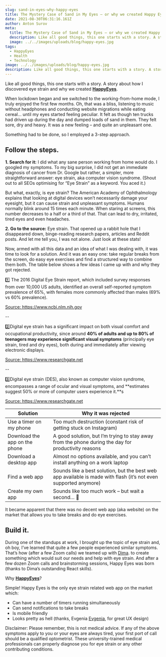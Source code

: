 ```yaml
---
slug: sand-in-eyes-why-happy-eyes
title: The Mystery Case of Sand in My Eyes – or why we created Happy Eyes.
date: 2021-08-30T06:31:16.161Z
author: Anton Surov
meta:
  title: The Mystery Case of Sand in My Eyes – or why we created Happy Eyes.
  description: Like all good things, this one starts with a story. A story about how I discovered eye strain and why we created Happy Eyes. 
  image: ../../images/uploads/blog/happy-eyes.jpg
tags:
  - HappyEyes
  - Health
  - Technology
image: ../../images/uploads/blog/happy-eyes.jpg
description: Like all good things, this one starts with a story. A story about how I discovered eye strain and why we created Happy Eyes. 
---
```

Like all good things, this one starts with a story. A story about how I discovered eye strain and why we created **[HappyEyes](https://happyeyes.io)**.

When lockdown began and we switched to the working-from-home mode, I truly enjoyed the first few months. Oh, that was a bliss, listening to music without headphones and conducting website migrations while eating cereal… until my eyes started feeling peculiar. It felt as though ten trucks had driven up during the day and dumped loads of sand in them. They felt sore, dry and heavy. It was a new feeling – and quite an unpleasant one. 

Something had to be done, so I employed a 3-step approach. 

## Follow the steps.

**1. Search for it:** I did what any sane person working from home would do. I googled my symptoms. To my big surprise, I did not get an immediate diagnosis of cancer from Dr. Google but rather, a simpler, more straightforward answer: eye strain, aka computer vision syndrome. (Shout out to all SEOs optimising for “Eye Strain” as a keyword. You aced it.) 

<Interesting>But what, exactly, is eye strain? The American Academy of Ophthalmology explains that looking at digital devices won’t necessarily damage your eyesight, but it can cause strain and unpleasant symptoms. Humans normally blink around 15 times each minute. When staring at screens, this number decreases to a half or a third of that. That can lead to dry, irritated, tired eyes and even headaches.</Interesting>

**2. Go to the source:** Eye strain. That opened up a rabbit hole that I disappeared down, binge-reading research papers, articles and Reddit posts. And let me tell you, I was not alone. Just look at these stats!

Now, armed with all this data and an idea of what I was dealing with, it was time to look for a solution. And it was an easy one: take regular breaks from the screen, do easy eye exercises and find a structured way to combine them both. The table below shows a few ideas I came up with and why they got rejected.


<Stat>
1️⃣
The 2016 Digital Eye Strain report, which included survey responses from over 10,000 US adults, identified an overall self-reported symptom prevalence of 65%, with females more commonly affected than males (69% vs 60% prevalence).  

<a href="" target="_blank" rel="noopener noreferrer" class="underline colors.coolGray-50" to="https://www.ncbi.nlm.nih.gov/pmc/articles/PMC6020759/">  Source: https://www.ncbi.nlm.nih.gov</a>

--

2️⃣Digital eye strain has a signiﬁcant impact on both visual comfort and occupational productivity, since around **40% of adults and up to 80% of teenagers may experience signiﬁcant visual symptoms** (principally eye strain, tired and dry eyes), both during and immediately after viewing electronic displays. 

<a href="" target="_blank" rel="noopener noreferrer" class="underline colors.coolGray-50" to="https://www.researchgate.net/publication/295902618_Computer_vision_syndrome_aka_digital_eye_strain">  Source: https://www.researchgate.net</a>

--

3️⃣Digital eye strain (DES), also known as computer vision syndrome, encompasses a range of ocular and visual symptoms, and **estimates suggest 50% or more of computer users experience it.**s

<a href="" target="_blank" rel="noopener noreferrer" class="underline colors.coolGray-50" to="https://www.researchgate.net/publication/324556803_Digital_eye_strain_Prevalence_measurement_and_amelioration">  Source: https://www.researchgate.net</a>

</Stat>

| Solution | Why it was rejected |
| -------- | ---------|
| Use a timer on my phone | Too much destruction (constant risk of getting stuck on Instagram) |
| Download the app on the phone | A good solution, but I’m trying to stay away from the phone during the day for productivity reasons |
| Download a desktop app| Almost no options available, and you can’t install anything on a work laptop |
| Find a web app | Sounds like a best solution, but the best web app available is made with flash (it’s not even supported anymore)  |
| Create my own app | Sounds like too much work – but wait a second… 🤔|

It became apparent that there was no decent web app (aka website) on the market that allows you to take breaks and do eye exercises. 

## Build it.

During one of the standups at work, I brought up the topic of eye strain and, oh boy, I’ve learned that quite a few people experienced similar symptoms. That’s how (after a few Zoom calls) we teamed up with [Dima](https://www.linkedin.com/in/dkovtunov/). to create something which would suit our needs and help with eye strain. And after a few dozen Zoom calls and brainstorming sessions, Happy Eyes was born (thanks to Dima’s outstanding React skills). 

Why **[HappyEyes](https://happyeyes.io)**? 

Simple! Happy Eyes is the only eye strain related web app on the market which:
- Can have a number of timers running simultaneously 
- Can send notifications to take breaks 
- Is mobile friendly 
- Looks pretty as hell (thanks, Evgenia [Evgenia](https://www.behance.net/byshikzhe), for great UX design)

<Warning> Disclaimer: Please remember, this is not medical advice. If any of the above symptoms apply to you or your eyes are always tired, your first port of call should be a qualified optometrist. These university-trained medical professionals can properly diagnose you for eye strain or any other contributing conditions.</Warning>
